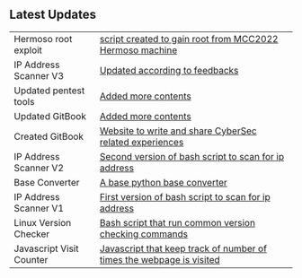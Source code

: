 
<link rel="icon" href="https://user-images.githubusercontent.com/78603128/193405439-d44c4c2f-a483-4b82-8114-c6f3873bd9c1.png">
<center><div id="CounterVisitor"></div></center>

<h2>Latest Updates</h2>



    
<table>
<tr>
<blockquote><td>Hermoso root exploit</td><td><a href="https://github.com/J4CKMEISTER/Tools/blob/main/hermoso2root.sh">script created to gain root from MCC2022 Hermoso machine </a></td></blockquote>
</tr> 
     <tr>
<blockquote><td>IP Address Scanner V3</td><td><a href="https://github.com/J4CKMEISTER/Tools/blob/main/ip-scanner3.sh">Updated according to feedbacks</a></td></blockquote>
</tr> 
  <tr>
<blockquote><td>Updated pentest tools</td><td><a href="https://j4ckmeister.github.io/tools">Added more contents</a></td></blockquote>
</tr>   
    
 <tr>
<blockquote><td>Updated GitBook</td><td><a href="https://jackmeister.gitbook.io/ctf-writeups/">Added more contents</a></td></blockquote>
</tr>   
    
<tr>
<blockquote><td>Created GitBook</td><td><a href="https://jackmeister.gitbook.io/ctf-writeups/">Website to write and share CyberSec related experiences</a></td></blockquote>
</tr>
    
<tr>
<blockquote><td>IP Address Scanner V2</td><td><a href="https://github.com/J4CKMEISTER/Tools/blob/main/ip-scanner2.sh">Second version of bash script to scan for ip address</a></td></blockquote>
</tr>

<tr>
<blockquote><td>Base Converter</td><td><a href="https://github.com/J4CKMEISTER/Tools/blob/main/baseConverter.py">A base python base converter</a></td></blockquote> 
</tr>

<tr>
<blockquote><td>IP Address Scanner V1</td><td><a href="https://github.com/J4CKMEISTER/Tools/blob/main/ip-scanner.sh">First version of bash script to scan for ip address</a></td></blockquote> 
</tr>

<tr>
<blockquote><td>Linux Version Checker</td><td><a href="https://github.com/J4CKMEISTER/Tools/blob/main/linux-version-checker.sh">Bash script that run common version checking commands</a></td></blockquote> 
</tr>
    
<tr>
<blockquote><td>Javascript Visit Counter</td><td><a href="https://github.com/J4CKMEISTER/Tools/blob/main/js-counter.js">Javascript that keep track of number of times the webpage is visited</a></td></blockquote> 
</tr>

</table>


<script>


   var n = localStorage.getItem('on_load_counter');

    if (n === null) {
        n = 0;
    }

    n++;

    localStorage.setItem("on_load_counter", n);

    document.getElementById('CounterVisitor').innerHTML = 'You have visited this page '+ n + ' times';

                     
</script>


